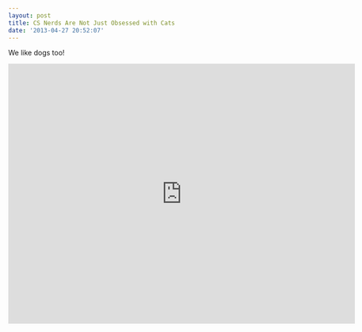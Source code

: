 ```yaml
---
layout: post
title: CS Nerds Are Not Just Obsessed with Cats
date: '2013-04-27 20:52:07'
---
```



We like dogs too!

<iframe allowfullscreen="" frameborder="0" height="525" src="http://www.youtube.com/embed/u-DQyxxTi08?feature=oembed" width="700"></iframe>


